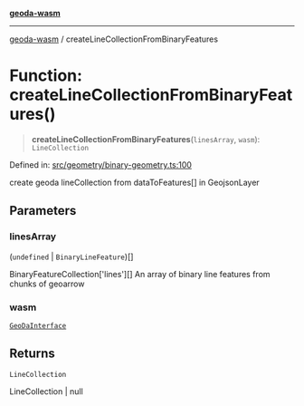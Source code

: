 [**geoda-wasm**](../README.md)

***

[geoda-wasm](../globals.md) / createLineCollectionFromBinaryFeatures

# Function: createLineCollectionFromBinaryFeatures()

> **createLineCollectionFromBinaryFeatures**(`linesArray`, `wasm`): `LineCollection`

Defined in: [src/geometry/binary-geometry.ts:100](https://github.com/GeoDaCenter/geoda-lib/blob/0ad3977fd23db605b1dc766f99d329a28ef59f68/src/js/src/geometry/binary-geometry.ts#L100)

create geoda lineCollection from dataToFeatures[] in GeojsonLayer

## Parameters

### linesArray

(`undefined` \| `BinaryLineFeature`)[]

BinaryFeatureCollection['lines'][] An array of binary line features from chunks of geoarrow

### wasm

[`GeoDaInterface`](../interfaces/GeoDaInterface.md)

## Returns

`LineCollection`

LineCollection | null

